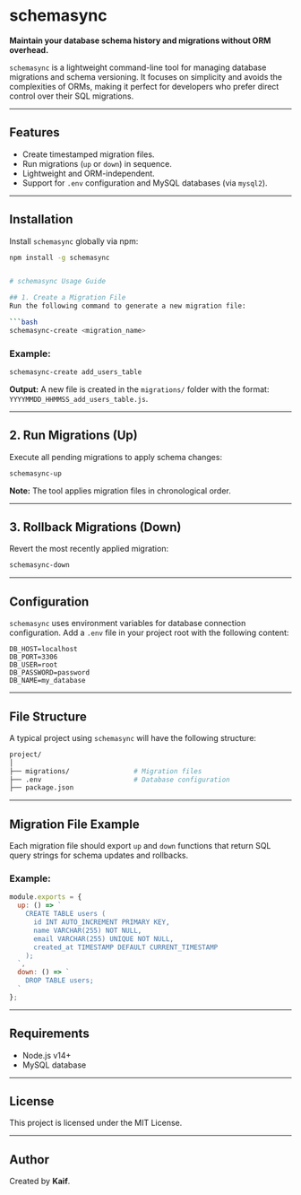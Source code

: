 # **schemasync**

**Maintain your database schema history and migrations without ORM overhead.**

`schemasync` is a lightweight command-line tool for managing database migrations and schema versioning. It focuses on simplicity and avoids the complexities of ORMs, making it perfect for developers who prefer direct control over their SQL migrations.

---

## **Features**

- Create timestamped migration files.
- Run migrations (`up` or `down`) in sequence.
- Lightweight and ORM-independent.
- Support for `.env` configuration and MySQL databases (via `mysql2`).

---

## **Installation**

Install `schemasync` globally via npm:

```bash
npm install -g schemasync


# schemasync Usage Guide

## 1. Create a Migration File
Run the following command to generate a new migration file:

```bash
schemasync-create <migration_name>
```

### Example:
```bash
schemasync-create add_users_table
```
**Output:** A new file is created in the `migrations/` folder with the format: `YYYYMMDD_HHMMSS_add_users_table.js`.

---

## 2. Run Migrations (Up)
Execute all pending migrations to apply schema changes:

```bash
schemasync-up
```
**Note:** The tool applies migration files in chronological order.

---

## 3. Rollback Migrations (Down)
Revert the most recently applied migration:

```bash
schemasync-down
```

---

## Configuration
`schemasync` uses environment variables for database connection configuration. Add a `.env` file in your project root with the following content:

```env
DB_HOST=localhost
DB_PORT=3306
DB_USER=root
DB_PASSWORD=password
DB_NAME=my_database
```

---

## File Structure
A typical project using `schemasync` will have the following structure:

```bash
project/
│
├── migrations/                # Migration files
├── .env                       # Database configuration
├── package.json
```

---

## Migration File Example
Each migration file should export `up` and `down` functions that return SQL query strings for schema updates and rollbacks. 

### Example:
```javascript
module.exports = {
  up: () => `
    CREATE TABLE users (
      id INT AUTO_INCREMENT PRIMARY KEY,
      name VARCHAR(255) NOT NULL,
      email VARCHAR(255) UNIQUE NOT NULL,
      created_at TIMESTAMP DEFAULT CURRENT_TIMESTAMP
    );
  `,
  down: () => `
    DROP TABLE users;
  `
};
```

---

## Requirements
- Node.js v14+
- MySQL database

---

## License
This project is licensed under the MIT License.

---

## Author
Created by **Kaif**.
